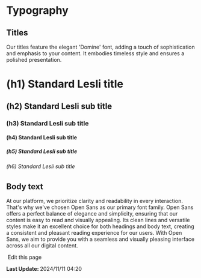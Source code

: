 <script setup>
    import Docs from "@lesli-dev/components/lesli-working.vue"
</script>

# Typography

## Titles

Our titles feature the elegant 'Domine' font, adding a touch of sophistication and emphasis to your content. It embodies timeless style and ensures a polished presentation.

<div class="lesli-typography-domine">
    <h1 class="title is-1">(h1) Standard Lesli title</h1>
    <h2 class="title is-2">(h2) Standard Lesli sub title</h2>
    <h3 class="title is-3">(h3) Standard Lesli sub title</h3>
    <h4 class="title is-4">(h4) Standard Lesli sub title</h4>
    <h5 class="title is-5">(h5) Standard Lesli sub title</h5>
    <h6 class="title is-6">(h6) Standard Lesli sub title</h6>
</div>


## Body text 

At our platform, we prioritize clarity and readability in every interaction. That's why we've chosen Open Sans as our primary font family. Open Sans offers a perfect balance of elegance and simplicity, ensuring that our content is easy to read and visually appealing. Its clean lines and versatile styles make it an excellent choice for both headings and body text, creating a consistent and pleasant reading experience for our users. With Open Sans, we aim to provide you with a seamless and visually pleasing interface across all our digital content.

<Docs />
<section class="lesli-documentation-footer">
    <p><a><i class="ri-external-link-fill"></i>&nbsp;Edit this page</a><p/>
    <p><b>Last Update: </b>2024/11/11 04:20</p>
</section>
<!-- This code was automatically generated -->
<!-- to update this docs please run rake docs:build -->

